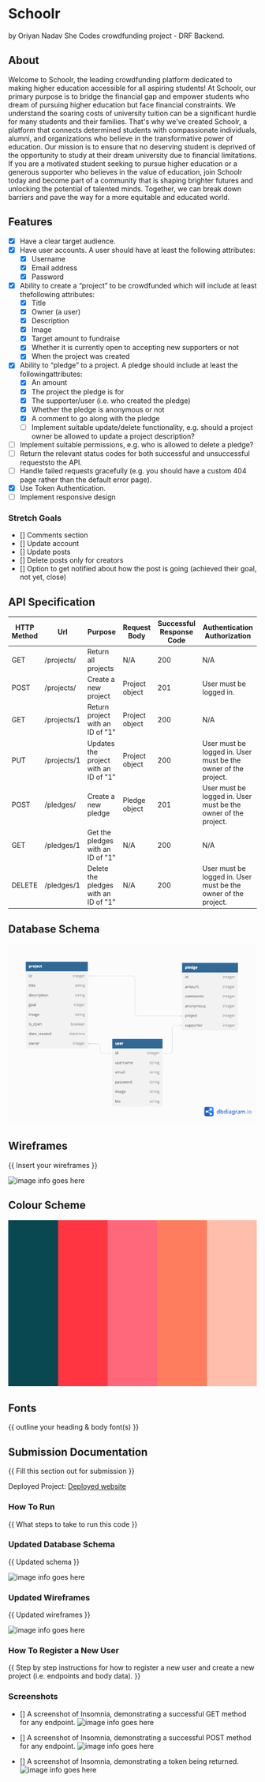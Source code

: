 # Schoolr
by Oriyan Nadav
She Codes crowdfunding project - DRF Backend.

## About

Welcome to Schoolr, the leading crowdfunding platform dedicated to making higher education accessible for all aspiring students! At Schoolr, our primary purpose is to bridge the financial gap and empower students who dream of pursuing higher education but face financial constraints. We understand the soaring costs of university tuition can be a significant hurdle for many students and their families. That's why we've created Schoolr, a platform that connects determined students with compassionate individuals, alumni, and organizations who believe in the transformative power of education. Our mission is to ensure that no deserving student is deprived of the opportunity to study at their dream university due to financial limitations. If you are a motivated student seeking to pursue higher education or a generous supporter who believes in the value of education, join Schoolr today and become part of a community that is shaping brighter futures and unlocking the potential of talented minds. Together, we can break down barriers and pave the way for a more equitable and educated world.

## Features

* [x] Have a clear target audience.
* [x] Have user accounts. A user should have at least the following attributes:
    * [x] Username
    * [x] Email address
    * [x] Password
* [x] Ability to create a “project” to be crowdfunded which will include at least thefollowing attributes:
    * [x] Title
    * [x] Owner (a user)
    * [x] Description
    * [x] Image
    * [x] Target amount to fundraise
    * [x] Whether it is currently open to accepting new supporters or not
    * [x] When the project was created
* [x] Ability to “pledge” to a project. A pledge should include at least the followingattributes:
    * [x] An amount
    * [x] The project the pledge is for
    * [x] The supporter/user (i.e. who created the pledge)
    * [x] Whether the pledge is anonymous or not
    * [x] A comment to go along with the pledge
    * [ ] Implement suitable update/delete functionality, e.g. should a project owner be allowed to update a project description?
* [ ] Implement suitable permissions, e.g. who is allowed to delete a pledge?
* [ ] Return the relevant status codes for both successful and unsuccessful requeststo the API.
* [ ] Handle failed requests gracefully (e.g. you should have a custom 404 page rather than the default error page).
* [x] Use Token Authentication.
* [ ] Implement responsive design

### Stretch Goals

* [] Comments section
* [] Update account
* [] Update posts
* [] Delete posts only for creators
* [] Option to get notified about how the post is going (achieved their goal, not yet, close)

## API Specification

| HTTP Method | Url | Purpose | Request Body | Successful Response Code | Authentication <br /> Authorization
| --- | ------- | ------ | ---- | -----| ----|
| GET | /projects/ | Return all projects | N/A | 200 | N/A |
| POST | /projects/ | Create a new project | Project object | 201 | User must be logged in. |
| GET | /projects/1 | Return project with an ID of "1" | Project object | 200 | N/A |
| PUT | /projects/1 | Updates the project with an ID of "1" | Project object | 200 | User must be logged in. User must be the owner of the project. | User must be logged in. User must be the owner of the project. |
| POST | /pledges/ | Create a new pledge | Pledge object | 201 | User must be logged in. User must be the owner of the project. |
| GET | /pledges/1 | Get the pledges with an ID of "1" | N/A | 200 | N/A |
| DELETE | /pledges/1 | Delete the pledges with an ID of "1" | N/A | 200 | User must be logged in. User must be the owner of the project. |

## Database Schema

![Data_base_schema](/screenshots/db_schema.png)

## Wireframes
{{ Insert your wireframes }}

![image info goes here](./docs/image.png)

## Colour Scheme

![image info goes here](/screenshots/Color-Palette.png)

## Fonts
{{ outline your heading & body font(s) }}

## Submission Documentation
{{ Fill this section out for submission }}

Deployed Project: [Deployed website](http://linkhere.com/)

### How To Run
{{ What steps to take to run this code }}

### Updated Database Schema
{{ Updated schema }}

![image info goes here](./docs/image.png)

### Updated Wireframes
{{  Updated wireframes }}

![image info goes here](./docs/image.png)

### How To Register a New User
{{ Step by step instructions for how to register a new user and create a new project (i.e. endpoints and body data). }}

### Screenshots
* [] A screenshot of Insomnia, demonstrating a successful GET method for any endpoint.
![image info goes here](./docs/image.png)

* [] A screenshot of Insomnia, demonstrating a successful POST method for any endpoint.
![image info goes here](./docs/image.png)

* [] A screenshot of Insomnia, demonstrating a token being returned.
![image info goes here](./docs/image.png)